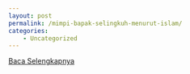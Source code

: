 ```yaml
---
layout: post
permalink: /mimpi-bapak-selingkuh-menurut-islam/
categories:
    - Uncategorized
---
```


[Baca Selengkapnya](/07)